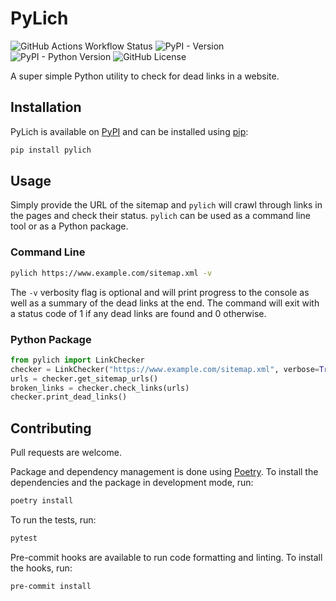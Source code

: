 # PyLich

![GitHub Actions Workflow Status](https://img.shields.io/github/actions/workflow/status/georgeholt1/pylich/unit_tests.yml)
![PyPI - Version](https://img.shields.io/pypi/v/pylich)
![PyPI - Python Version](https://img.shields.io/pypi/pyversions/pylich)
![GitHub License](https://img.shields.io/github/license/georgeholt1/pylich)

A super simple Python utility to check for dead links in a website.

## Installation

PyLich is available on [PyPI](https://pypi.org/project/pylich/) and can be installed using [pip](https://pip.pypa.io/en/stable/):

```bash
pip install pylich
```

## Usage

Simply provide the URL of the sitemap and `pylich` will crawl through links in the pages and check their status. `pylich` can be used as a command line tool or as a Python package.

### Command Line

```bash
pylich https://www.example.com/sitemap.xml -v
```

The `-v` verbosity flag is optional and will print progress to the console as well as a summary of the dead links at the end. The command will exit with a status code of 1 if any dead links are found and 0 otherwise.

### Python Package

```python
from pylich import LinkChecker
checker = LinkChecker("https://www.example.com/sitemap.xml", verbose=True)
urls = checker.get_sitemap_urls()
broken_links = checker.check_links(urls)
checker.print_dead_links()
```

## Contributing

Pull requests are welcome.

Package and dependency management is done using [Poetry](https://python-poetry.org/). To install the dependencies and the package in development mode, run:

```bash
poetry install
```

To run the tests, run:

```bash
pytest
```

Pre-commit hooks are available to run code formatting and linting. To install the hooks, run:

```bash
pre-commit install
```